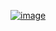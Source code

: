 [![image](https://github.com/user-attachments/assets/86b7f07c-d9b6-4581-8466-d9b1fdaf3490)](https://github.com/whackengine)
